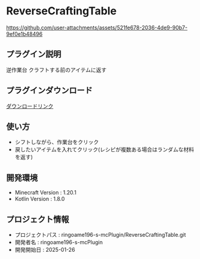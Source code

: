 # ReverseCraftingTable


https://github.com/user-attachments/assets/521fe678-2036-4de9-90b7-9ef0e1b48496


## プラグイン説明
逆作業台 クラフトする前のアイテムに返す

## プラグインダウンロード
[ダウンロードリンク](https://github.com/ringoame196-s-mcPlugin/ReverseCraftingTable/releases/latest)

## 使い方
- シフトしながら、作業台をクリック
- 戻したいアイテムを入れてクリック(レシピが複数ある場合はランダムな材料を返す)
 
## 開発環境
- Minecraft Version : 1.20.1
- Kotlin Version : 1.8.0

## プロジェクト情報
- プロジェクトパス : ringoame196-s-mcPlugin/ReverseCraftingTable.git
- 開発者名 : ringoame196-s-mcPlugin
- 開発開始日 : 2025-01-26
